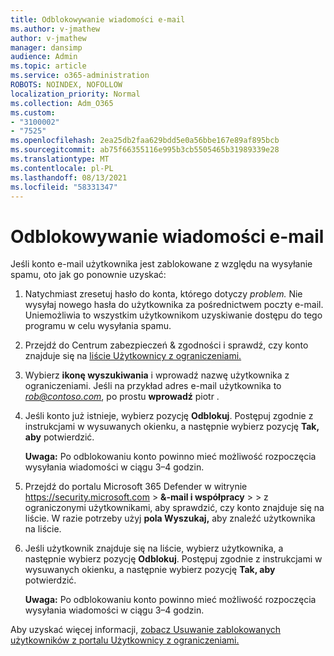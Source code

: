 ```yaml
---
title: Odblokowywanie wiadomości e-mail
ms.author: v-jmathew
author: v-jmathew
manager: dansimp
audience: Admin
ms.topic: article
ms.service: o365-administration
ROBOTS: NOINDEX, NOFOLLOW
localization_priority: Normal
ms.collection: Adm_O365
ms.custom:
- "3100002"
- "7525"
ms.openlocfilehash: 2ea25db2faa629bdd5e0a56bbe167e89af895bcb
ms.sourcegitcommit: ab75f66355116e995b3cb5505465b31989339e28
ms.translationtype: MT
ms.contentlocale: pl-PL
ms.lasthandoff: 08/13/2021
ms.locfileid: "58331347"
---
```

# <a name="unblock-email"></a>Odblokowywanie wiadomości e-mail

Jeśli konto e-mail użytkownika jest zablokowane z względu na wysyłanie spamu, oto jak go ponownie uzyskać:

1. Natychmiast zresetuj hasło do konta, którego dotyczy *problem.* Nie wysyłaj nowego hasła do użytkownika za pośrednictwem poczty e-mail. Uniemożliwia to wszystkim użytkownikom uzyskiwanie dostępu do tego programu w celu wysyłania spamu.
2. Przejdź do Centrum zabezpieczeń & zgodności i sprawdź, czy konto znajduje się na [liście Użytkownicy z ograniczeniami.](https://protection.office.com/#/restrictedusers)
3. Wybierz **ikonę wyszukiwania** i wprowadź nazwę użytkownika z ograniczeniami. Jeśli na przykład adres e-mail użytkownika to *rob@contoso.com*, po prostu **wprowadź** piotr .
4. Jeśli konto już istnieje, wybierz pozycję **Odblokuj**. Postępuj zgodnie z instrukcjami w wysuwanych okienku, a następnie wybierz pozycję **Tak, aby** potwierdzić.  
    
    **Uwaga:** Po odblokowaniu konto powinno mieć możliwość rozpoczęcia wysyłania wiadomości w ciągu 3–4 godzin.
2. Przejdź do portalu Microsoft 365 Defender w witrynie <https://security.microsoft.com> \> **&-mail i współpracy** \>  \>  z ograniczonymi użytkownikami, aby sprawdzić, czy konto znajduje się na liście. W razie potrzeby użyj **pola Wyszukaj,** aby znaleźć użytkownika na liście.
3. Jeśli użytkownik znajduje się na liście, wybierz użytkownika, a następnie wybierz pozycję **Odblokuj**. Postępuj zgodnie z instrukcjami w wysuwanych okienku, a następnie wybierz pozycję **Tak, aby** potwierdzić.

   **Uwaga:** Po odblokowaniu konto powinno mieć możliwość rozpoczęcia wysyłania wiadomości w ciągu 3–4 godzin.

Aby uzyskać więcej informacji, [zobacz Usuwanie zablokowanych użytkowników z portalu Użytkownicy z ograniczeniami.](https://docs.microsoft.com/microsoft-365/security/office-365-security/removing-user-from-restricted-users-portal-after-spam)
